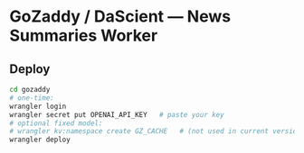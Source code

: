 # GoZaddy / DaScient — News Summaries Worker

## Deploy

```bash
cd gozaddy
# one-time:
wrangler login
wrangler secret put OPENAI_API_KEY   # paste your key
# optional fixed model:
# wrangler kv:namespace create GZ_CACHE   # (not used in current version)
wrangler deploy

